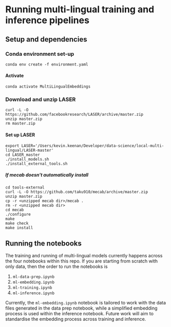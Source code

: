 # Running multi-lingual training and inference pipelines

## Setup and dependencies

### Conda environment set-up

```
conda env create -f environment.yaml
```

#### Activate

```
conda activate MultiLingualEmbeddings
```

### Download  and unzip LASER

```
curl -L -O https://github.com/facebookresearch/LASER/archive/master.zip
unzip master.zip
rm master.zip
```

#### Set up LASER

```
export LASER='/Users/kevin.keenan/Developer/data-science/local-multi-lingual/LASER-master'
cd LASER_master
./install_models.sh
./install_external_tools.sh
```

##### If mecab doesn't automatically install

```
cd tools-external
curl -L -O https://github.com/taku910/mecab/archive/master.zip
unzip master.zip
cp -r <unzipped mecab dir>/mecab .
rm -r <unzipped mecab dir>
cd mecab
./configure
make
make check
make install
```

## Running the notebooks

The training and running of multi-lingual models currently happens across the four notebooks within this repo. If you are starting from scratch with only data, then the order to run the notebooks is

1. `ml-data-prep.ipynb`
2. `ml-embedding.ipynb`
3. `ml-training.ipynb`
4. `ml-inference.ipynb`

Currently, the `ml-embedding.ipynb` notebook is tailored to work with the data files generated in the data prep notebook, while a simplified embedding process is used within the inference notebook. Future work will aim to standardise the embedding process across training and inference.